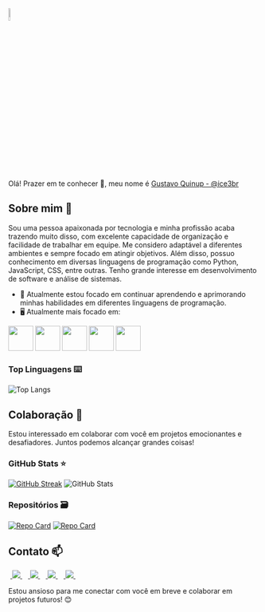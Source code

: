 <picture>
  <source width="8%" media="(prefers-color-scheme: dark)" srcset="https://user-images.githubusercontent.com/25423296/163456776-7f95b81a-f1ed-45f7-b7ab-8fa810d529fa.png">
  <source width="8%" media="(prefers-color-scheme: light)" srcset="https://user-images.githubusercontent.com/25423296/163456779-a8556205-d0a5-45e2-ac17-42d089e3c3f8.png">
  <img width="8%" alt="Shows an illustrated sun in light mode and a moon with stars in dark mode." src="https://user-images.githubusercontent.com/25423296/163456779-a8556205-d0a5-45e2-ac17-42d089e3c3f8.png"><br></br>
</picture>

Olá! Prazer em te conhecer 👋, meu nome é [Gustavo Quinup - @ice3br](https://github.com/ICE3BR/ICE3BR/tree/main)

## Sobre mim 👀 
Sou uma pessoa apaixonada por tecnologia e minha profissão acaba trazendo muito disso, com excelente capacidade de organização e facilidade de trabalhar em equipe. Me considero adaptável a diferentes ambientes e sempre focado em atingir objetivos. Além disso, possuo conhecimento em diversas linguagens de programação como Python, JavaScript, CSS, entre outras. Tenho grande interesse em desenvolvimento de software e análise de sistemas.

- 🌱 Atualmente estou focado em continuar aprendendo e aprimorando minhas habilidades em diferentes linguagens de programação.
- 🖥️ Atualmente mais focado em:

<div style="display: inline">
  <img width="50" height="50" src="https://cdn.jsdelivr.net/gh/devicons/devicon@latest/icons/python/python-original.svg" />
  <img width="50" height="50" src="https://cdn.jsdelivr.net/gh/devicons/devicon@latest/icons/azuresqldatabase/azuresqldatabase-original.svg" />
  <img width="50" height="50" src="https://cdn.jsdelivr.net/gh/devicons/devicon@latest/icons/html5/html5-original.svg" />
  <img width="50" height="50" src="https://cdn.jsdelivr.net/gh/devicons/devicon@latest/icons/css3/css3-original.svg" />
  <img width="50" height="50" src="https://cdn.jsdelivr.net/gh/devicons/devicon@latest/icons/javascript/javascript-original.svg" />
</div>

### Top Linguagens ⌨️
![Top Langs](https://github-readme-stats-git-masterrstaa-rickstaa.vercel.app/api/top-langs/?username=ICE3BR&layout=compact&bg_color=000&border_color=30A3DC&title_color=E94D5F&text_color=FFF&hide_title=true)

## Colaboração 💞 
Estou interessado em colaborar com você em projetos emocionantes e desafiadores. Juntos podemos alcançar grandes coisas! 

### GitHub Stats ⭐
[![GitHub Streak](https://streak-stats.demolab.com/?user=ICE3BR&theme=bear&background=000&border=30A3DC&dates=FFF)](https://git.io/streak-stats)
![GitHub Stats](https://github-readme-stats.vercel.app/api?username=ICE3BR&theme=transparent&bg_color=000&border_color=30A3DC&show_icons=true&icon_color=30A3DC&title_color=E94D5F&text_color=FFF&hide_title=true&hide=stars)

### Repositórios 🗃️
[![Repo Card](https://github-readme-stats.vercel.app/api/pin/?username=ICE3BR&repo=Gerador-de-senhas&bg_color=000&border_color=30A3DC&show_icons=true&icon_color=30A3DC&title_color=E94D5F&text_color=FFF)](https://github.com/ICE3BR/Gerador-de-senhas)
[![Repo Card](https://github-readme-stats.vercel.app/api/pin/?username=ICE3BR&repo=Site-de-Noticias-Cidade&bg_color=000&border_color=30A3DC&show_icons=true&icon_color=30A3DC&title_color=E94D5F&text_color=FFF)](https://github.com/ICE3BR/Site-de-Noticias-Cidade) 

## Contato 📫
&nbsp;<a href="https://www.linkedin.com/in/gustavoaquinup2005">
  <img src="https://img.shields.io/badge/linkedin-%230077B5.svg?style=for-the-badge&logo=linkedin&logoColor=white">
</a>&nbsp;
&nbsp;<a href="https://linktr.ee/Work_GAQuinup">
  <img src="https://img.shields.io/badge/linktree-1de9b6?style=for-the-badge&logo=linktree&logoColor=white">
</a>&nbsp;
&nbsp;<a href="mailto:gustavoaquinup@gmail.com">
  <img src="https://img.shields.io/badge/Gmail-D14836?style=for-the-badge&logo=gmail&logoColor=white">
</a>&nbsp;
&nbsp;<a href="https://discord.com/users/241560938895900673">
  <img src="https://img.shields.io/badge/Discord-%235865F2.svg?style=for-the-badge&logo=discord&logoColor=white">
</a>&nbsp;

Estou ansioso para me conectar com você em breve e colaborar em projetos futuros! 😊
